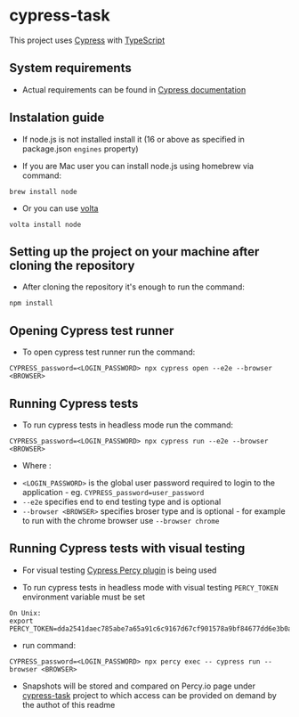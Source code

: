 # cypress-task

This project uses [Cypress](https://docs.cypress.io/guides/overview/why-cypress#In-a-nutshell)
with [TypeScript](https://docs.cypress.io/guides/tooling/typescript-support)

## System requirements

* Actual requirements can be found
  in [Cypress documentation](https://docs.cypress.io/guides/getting-started/installing-cypress#System-requirements)

## Instalation guide

* If node.js is not installed install it (16 or above as specified in package.json `engines` property)

* If you are Mac user you can install node.js using homebrew via command:

```
brew install node
```

* Or you can use [volta](https://docs.volta.sh/guide/)

```
volta install node
```

## Setting up the project on your machine after cloning the repository

* After cloning the repository it's enough to run the command:

```
npm install
```

## Opening Cypress test runner

* To open cypress test runner run the command:

```
CYPRESS_password=<LOGIN_PASSWORD> npx cypress open --e2e --browser <BROWSER>
```

## Running Cypress tests

* To run cypress tests in headless mode run the command:

```
CYPRESS_password=<LOGIN_PASSWORD> npx cypress run --e2e --browser <BROWSER>
```
* Where :
- `<LOGIN_PASSWORD>` is the global user password required to login to the application - eg. `CYPRESS_password=user_password`
- `--e2e` specifies end to end testing type and is optional
- `--browser <BROWSER>` specifies broser type and is optional - for example to run with the chrome browser use `--browser chrome`

## Running Cypress tests with visual testing

* For visual testing [Cypress Percy plugin](https://docs.percy.io/docs/cypress) is being used

* To run cypress tests in headless mode with visual testing `PERCY_TOKEN` environment variable must be set

```
On Unix:
export PERCY_TOKEN=dda2541daec785abe7a65a91c6c9167d67cf901578a9bf84677dd6e3b0a6739f
```

* run command:
```
CYPRESS_password=<LOGIN_PASSWORD> npx percy exec -- cypress run --browser <BROWSER>
```

* Snapshots will be stored and compared on Percy.io page under [cypress-task](https://percy.io/2b464f5b/cypress-task) project to which access can be provided on demand by the authot of this readme
